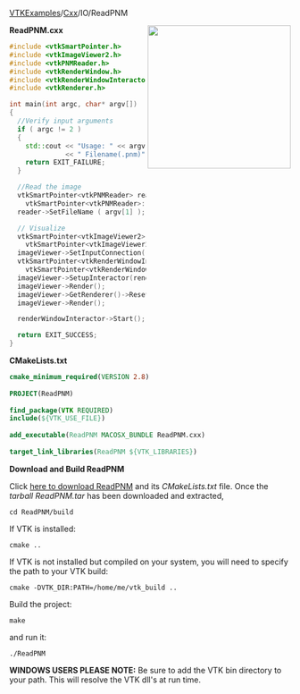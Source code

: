 [VTKExamples](/index/)/[Cxx](/Cxx)/IO/ReadPNM

<img align="right" src="https://github.com/lorensen/VTKExamples/blob/gh-pages/Testing/Baseline/IO/TestReadPNM.png?raw=true" width="256" />

**ReadPNM.cxx**
```c++
#include <vtkSmartPointer.h>
#include <vtkImageViewer2.h>
#include <vtkPNMReader.h>
#include <vtkRenderWindow.h>
#include <vtkRenderWindowInteractor.h>
#include <vtkRenderer.h>

int main(int argc, char* argv[])
{
  //Verify input arguments
  if ( argc != 2 )
  {
    std::cout << "Usage: " << argv[0]
              << " Filename(.pnm)" << std::endl;
    return EXIT_FAILURE;
  }

  //Read the image
  vtkSmartPointer<vtkPNMReader> reader =
    vtkSmartPointer<vtkPNMReader>::New();
  reader->SetFileName ( argv[1] );

  // Visualize
  vtkSmartPointer<vtkImageViewer2> imageViewer =
    vtkSmartPointer<vtkImageViewer2>::New();
  imageViewer->SetInputConnection(reader->GetOutputPort());
  vtkSmartPointer<vtkRenderWindowInteractor> renderWindowInteractor =
    vtkSmartPointer<vtkRenderWindowInteractor>::New();
  imageViewer->SetupInteractor(renderWindowInteractor);
  imageViewer->Render();
  imageViewer->GetRenderer()->ResetCamera();
  imageViewer->Render();

  renderWindowInteractor->Start();

  return EXIT_SUCCESS;
}
```
**CMakeLists.txt**
```cmake
cmake_minimum_required(VERSION 2.8)
 
PROJECT(ReadPNM)
 
find_package(VTK REQUIRED)
include(${VTK_USE_FILE})
 
add_executable(ReadPNM MACOSX_BUNDLE ReadPNM.cxx)
 
target_link_libraries(ReadPNM ${VTK_LIBRARIES})
```

**Download and Build ReadPNM**

Click [here to download ReadPNM](https://github.com/lorensen/VTKWikiExamplesTarballs/raw/master/ReadPNM.tar) and its *CMakeLists.txt* file.
Once the *tarball ReadPNM.tar* has been downloaded and extracted,
```
cd ReadPNM/build 
```
If VTK is installed:
```
cmake ..
```
If VTK is not installed but compiled on your system, you will need to specify the path to your VTK build:
```
cmake -DVTK_DIR:PATH=/home/me/vtk_build ..
```
Build the project:
```
make
```
and run it:
```
./ReadPNM
```
**WINDOWS USERS PLEASE NOTE:** Be sure to add the VTK bin directory to your path. This will resolve the VTK dll's at run time.

